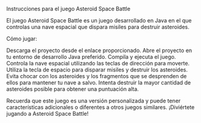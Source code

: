 Instrucciones para el juego Asteroid Space Battle

El juego Asteroid Space Battle es un juego desarrollado en Java en el que controlas una nave espacial que dispara misiles para destruir asteroides.

Cómo jugar:

Descarga el proyecto desde el enlace proporcionado.
Abre el proyecto en tu entorno de desarrollo Java preferido.
Compila y ejecuta el juego.
Controla la nave espacial utilizando las teclas de dirección para moverte.
Utiliza la tecla de espacio para disparar misiles y destruir los asteroides.
Evita chocar con los asteroides y los fragmentos que se desprenden de ellos para mantener tu nave a salvo.
Intenta destruir la mayor cantidad de asteroides posible para obtener una puntuación alta.

Recuerda que este juego es una versión personalizada y puede tener características adicionales o diferentes a otros juegos similares. ¡Diviértete jugando a Asteroid Space Battle!
